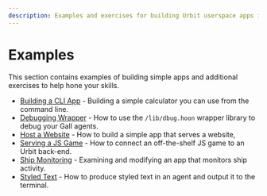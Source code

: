 ```yaml
---
description: Examples and exercises for building Urbit userspace apps including CLI tools, websites, and games.
---
```


# Examples

This section contains examples of building simple apps and additional exercises to help hone your skills.

- [Building a CLI App](./rpn.md) - Building a simple calculator you can use from the command line.
- [Debugging Wrapper](./dbug.md) - How to use the `/lib/dbug.hoon` wrapper library to debug your Gall agents.
- [Host a Website](./feature.md) - How to build a simple app that serves a website,
- [Serving a JS Game](./flap.md) - How to connect an off-the-shelf JS game to an Urbit back-end.
- [Ship Monitoring](./ahoy.md) - Examining and modifying an app that monitors ship activity.
- [Styled Text](./track7.md) - How to produce styled text in an agent and output it to the terminal.
